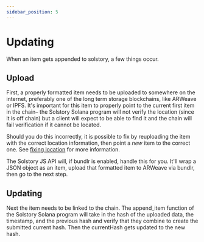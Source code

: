 ```yaml
---
sidebar_position: 5
---
```


# Updating

When an item gets appended to solstory, a few things occur.

## Upload

First, a properly formatted item needs to be uploaded to somewhere on the internet,
preferably one of the long term storage blockchains, like ARWeave or IPFS. It's
important for this item to properly point to the current first item in the chain–
the Solstory Solana program will not verify the location (since it is off chain)
but a client will expect to be able to find it and the chain will fail verification
if it cannot be located.

Should you do this incorrectly, it is possible to fix by reuploading the item with
the correct location information, then point a *new* item to the correct one. See
[fixing location](../usage/locationfix.md) for more information.

The Solstory JS API will, if bundlr is enabled, handle this for you. It'll wrap
a JSON object as an item, upload that formatted item to ARWeave via bundlr, then
go to the next step.

## Updating

Next the item needs to be linked to the chain. The append_item function of the
Solstory Solana program will take in the hash of the uploaded data, the timestamp,
and the previous hash and verify that they combine to create the submitted current
hash. Then the currentHash gets updated to the new hash.

